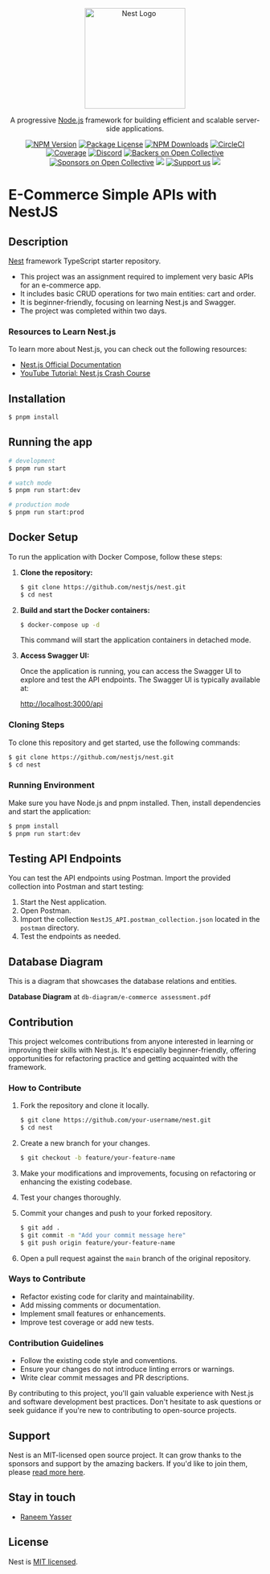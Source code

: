 <p align="center">
  <a href="http://nestjs.com/" target="blank"><img src="https://nestjs.com/img/logo-small.svg" width="200" alt="Nest Logo" /></a>
</p>

[circleci-image]: https://img.shields.io/circleci/build/github/nestjs/nest/master?token=abc123def456
[circleci-url]: https://circleci.com/gh/nestjs/nest

  <p align="center">A progressive <a href="http://nodejs.org" target="_blank">Node.js</a> framework for building efficient and scalable server-side applications.</p>
    <p align="center">
<a href="https://www.npmjs.com/~nestjscore" target="_blank"><img src="https://img.shields.io/npm/v/@nestjs/core.svg" alt="NPM Version" /></a>
<a href="https://www.npmjs.com/~nestjscore" target="_blank"><img src="https://img.shields.io/npm/l/@nestjs/core.svg" alt="Package License" /></a>
<a href="https://www.npmjs.com/~nestjscore" target="_blank"><img src="https://img.shields.io/npm/dm/@nestjs/common.svg" alt="NPM Downloads" /></a>
<a href="https://circleci.com/gh/nestjs/nest" target="_blank"><img src="https://img.shields.io/circleci/build/github/nestjs/nest/master" alt="CircleCI" /></a>
<a href="https://coveralls.io/github/nestjs/nest?branch=master" target="_blank"><img src="https://coveralls.io/repos/github/nestjs/nest/badge.svg?branch=master#9" alt="Coverage" /></a>
<a href="https://discord.gg/G7Qnnhy" target="_blank"><img src="https://img.shields.io/badge/discord-online-brightgreen.svg" alt="Discord"/></a>
<a href="https://opencollective.com/nest#backer" target="_blank"><img src="https://opencollective.com/nest/backers/badge.svg" alt="Backers on Open Collective" /></a>
<a href="https://opencollective.com/nest#sponsor" target="_blank"><img src="https://opencollective.com/nest/sponsors/badge.svg" alt="Sponsors on Open Collective" /></a>
  <a href="https://paypal.me/kamilmysliwiec" target="_blank"><img src="https://img.shields.io/badge/Donate-PayPal-ff3f59.svg"/></a>
    <a href="https://opencollective.com/nest#sponsor"  target="_blank"><img src="https://img.shields.io/badge/Support%20us-Open%20Collective-41B883.svg" alt="Support us"></a>
  <a href="https://twitter.com/nestframework" target="_blank"><img src="https://img.shields.io/twitter/follow/nestframework.svg?style=social&label=Follow"></a>
</p>
  <!--[![Backers on Open Collective](https://opencollective.com/nest/backers/badge.svg)](https://opencollective.com/nest#backer)
  [![Sponsors on Open Collective](https://opencollective.com/nest/sponsors/badge.svg)](https://opencollective.com/nest#sponsor)-->
  
# E-Commerce Simple APIs with NestJS

## Description

[Nest](https://github.com/nestjs/nest) framework TypeScript starter repository.


- This project was an assignment required to implement very basic APIs for an e-commerce app.
- It includes basic CRUD operations for two main entities: cart and order.
- It is beginner-friendly, focusing on learning Nest.js and Swagger.
- The project was completed within two days.

### Resources to Learn Nest.js

To learn more about Nest.js, you can check out the following resources:

- [Nest.js Official Documentation](https://docs.nestjs.com/)
- [YouTube Tutorial: Nest.js Crash Course](https://youtu.be/GHTA143_b-s?si=TSMXYOfi9utLHTYb)

## Installation

```bash
$ pnpm install
```

## Running the app

```bash
# development
$ pnpm run start

# watch mode
$ pnpm run start:dev

# production mode
$ pnpm run start:prod
```

## Docker Setup

To run the application with Docker Compose, follow these steps:

1. **Clone the repository:**

   ```bash
   $ git clone https://github.com/nestjs/nest.git
   $ cd nest
   ```

2. **Build and start the Docker containers:**

   ```bash
   $ docker-compose up -d
   ```

   This command will start the application containers in detached mode.
   
  3. **Access Swagger UI:**

     Once the application is running, you can access the Swagger UI to explore and test the API endpoints. The Swagger UI is typically available at:

     [http://localhost:3000/api](http://localhost:3000/api)
  

### Cloning Steps

To clone this repository and get started, use the following commands:

```bash
$ git clone https://github.com/nestjs/nest.git
$ cd nest
```

### Running Environment

Make sure you have Node.js and pnpm installed. Then, install dependencies and start the application:

```bash
$ pnpm install
$ pnpm run start:dev
```


## Testing API Endpoints

You can test the API endpoints using Postman. Import the provided collection into Postman and start testing:

1. Start the Nest application.
2. Open Postman.
3. Import the collection `NestJS_API.postman_collection.json` located in the `postman` directory.
4. Test the endpoints as needed.

## Database Diagram
This is a diagram that showcases the database relations and entities.

**Database Diagram** at `db-diagram/e-commerce assessment.pdf`

## Contribution

This project welcomes contributions from anyone interested in learning or improving their skills with Nest.js. It's especially beginner-friendly, offering opportunities for refactoring practice and getting acquainted with the framework.

### How to Contribute

1. Fork the repository and clone it locally.
   
   ```bash
   $ git clone https://github.com/your-username/nest.git
   $ cd nest
   ```

2. Create a new branch for your changes.

   ```bash
   $ git checkout -b feature/your-feature-name
   ```

3. Make your modifications and improvements, focusing on refactoring or enhancing the existing codebase.

4. Test your changes thoroughly.

5. Commit your changes and push to your forked repository.

   ```bash
   $ git add .
   $ git commit -m "Add your commit message here"
   $ git push origin feature/your-feature-name
   ```

6. Open a pull request against the `main` branch of the original repository.

### Ways to Contribute

- Refactor existing code for clarity and maintainability.
- Add missing comments or documentation.
- Implement small features or enhancements.
- Improve test coverage or add new tests.

### Contribution Guidelines

- Follow the existing code style and conventions.
- Ensure your changes do not introduce linting errors or warnings.
- Write clear commit messages and PR descriptions.

By contributing to this project, you'll gain valuable experience with Nest.js and software development best practices. Don't hesitate to ask questions or seek guidance if you're new to contributing to open-source projects.


## Support

Nest is an MIT-licensed open source project. It can grow thanks to the sponsors and support by the amazing backers. If you'd like to join them, please [read more here](https://docs.nestjs.com/support).

## Stay in touch

- [Raneem Yasser](ranyseleem@gmail.com)

  
## License

Nest is [MIT licensed](LICENSE).
